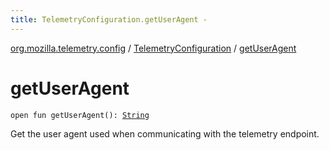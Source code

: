 ```yaml
---
title: TelemetryConfiguration.getUserAgent - 
---
```


[org.mozilla.telemetry.config](../index.html) / [TelemetryConfiguration](index.html) / [getUserAgent](./get-user-agent.html)

# getUserAgent

`open fun getUserAgent(): `[`String`](https://kotlinlang.org/api/latest/jvm/stdlib/kotlin/-string/index.html)

Get the user agent used when communicating with the telemetry endpoint.


